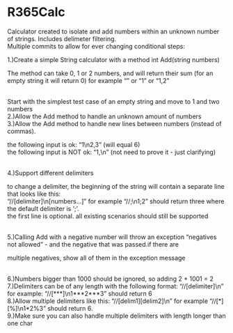 # R365Calc
Calculator created to isolate and add numbers within an unknown number of strings. Includes delimeter filtering.<br>
Multiple commits to allow for ever changing conditional steps:<br>

1.)Create a simple String calculator with a method int Add(string numbers)<br>
    <p>The method can take 0, 1 or 2 numbers, and will return their sum (for an empty string it will return 0) for example “” or “1” or “1,2”</p><br>
    Start with the simplest test case of an empty string and move to 1 and two numbers<br>
2.)Allow the Add method to handle an unknown amount of numbers<br>
3.)Allow the Add method to handle new lines between numbers (instead of commas).
    <p>the following input is ok:  “1\n2,3”  (will equal 6)<br>
    the following input is NOT ok:  “1,\n” (not need to prove it - just clarifying)</p><br>
4.)Support different delimiters<br>
   <p>to change a delimiter, the beginning of the string will contain a separate line that looks like this:<br>
    “//[delimiter]\n[numbers…]” for example “//;\n1;2” should return three where the default delimiter is ‘;’.<br>
    the first line is optional. all existing scenarios should still be supported</p><br>
5.)Calling Add with a negative number will throw an exception “negatives not allowed” - and the negative that was passed.if there are <br>        <p>multiple negatives, show all of them in the exception message</p><br>
6.)Numbers bigger than 1000 should be ignored, so adding 2 + 1001  = 2<br>
7.)Delimiters can be of any length with the following format:  “//[delimiter]\n” for example: “//[***]\n1***2***3” should return 6<br>
8.)Allow multiple delimiters like this:  “//[delim1][delim2]\n” for example “//[*][%]\n1*2%3” should return 6.<br>
9.)Make sure you can also handle multiple delimiters with length longer than one char<br>
